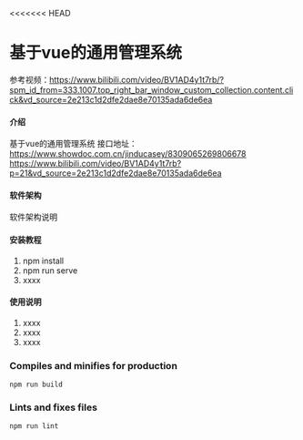 <<<<<<< HEAD
# 基于vue的通用管理系统
参考视频：https://www.bilibili.com/video/BV1AD4y1t7rb/?spm_id_from=333.1007.top_right_bar_window_custom_collection.content.click&vd_source=2e213c1d2dfe2dae8e70135ada6de6ea
#### 介绍
基于vue的通用管理系统
接口地址：https://www.showdoc.com.cn/jinducasey/8309065269806678
https://www.bilibili.com/video/BV1AD4y1t7rb?p=21&vd_source=2e213c1d2dfe2dae8e70135ada6de6ea
#### 软件架构
软件架构说明


#### 安装教程

1.  npm install
2.  npm run serve
3.  xxxx

#### 使用说明

1.  xxxx
2.  xxxx
3.  xxxx

### Compiles and minifies for production
```
npm run build
```

### Lints and fixes files
```
npm run lint
```


